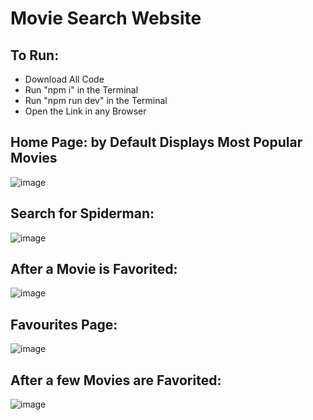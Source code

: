 # Movie Search Website

## To Run:
 - Download All Code
 - Run "npm i" in the Terminal
 - Run "npm run dev" in the Terminal
 - Open the Link in any Browser

## Home Page: by Default Displays Most Popular Movies
![image](https://github.com/user-attachments/assets/559b262f-4025-411c-828b-761e7da55155)

## Search for Spiderman:
![image](https://github.com/user-attachments/assets/61f4217c-a758-41cb-b75a-08e1cec2a88f)

## After a Movie is Favorited: 
![image](https://github.com/user-attachments/assets/fe55ad8f-80ef-489c-bf80-55b496aa08dd)

## Favourites Page:
![image](https://github.com/user-attachments/assets/3d4a97eb-ba64-4f77-9983-0d6af6ab04d0)

## After a few Movies are Favorited:
![image](https://github.com/user-attachments/assets/72300901-5022-4f7f-aab9-36b2e3e79e36)


